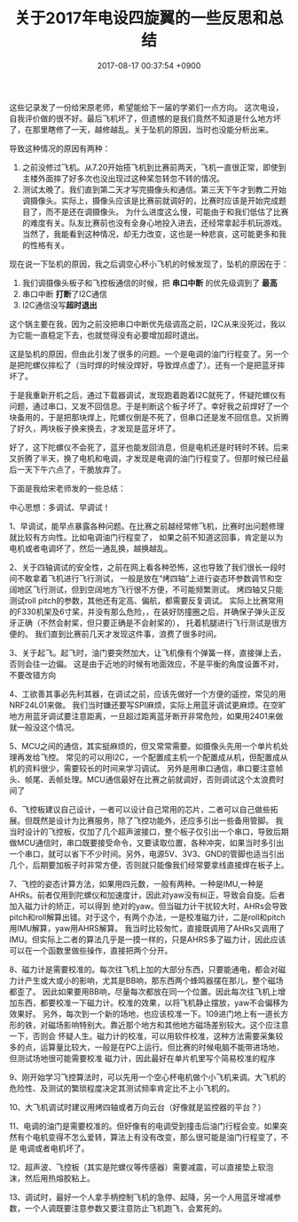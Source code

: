 ﻿---
layout: post
title: 关于2017年电设四旋翼的一些反思和总结
date: 2017-08-17 00:37:54 +0900
categories: 经历 技术
---

这些记录发了一份给宋原老师，希望能给下一届的学弟们一点方向。
这次电设，自我评价做的很不好。最后飞机坏了，但遗憾的是我们竟然不知道是什么地方坏了，在那里瞎修了一天，越修越乱。关于坠机的原因，当时也没能分析出来。

导致这种情况的原因有两种：
1. 之前没修过飞机。从7.20开始搭飞机到比赛前两天，飞机一直很正常，即使到主楼外面摔了好多次也没出现过这种桨忽转忽不转的情况。
1. 测试太晚了。我们直到第二天才写完摄像头和通信。第三天下午才到教二开始调摄像头。实际上，摄像头应该是比赛前就调好的，比赛时应该是开始完成题目了，而不是还在调摄像头。
为什么进度这么慢，可能由于和我们低估了比赛的难度有关。队友比赛前也没有全身心地投入进去，还经常拿起手机玩游戏。当然了，我能看到这种情况，却无力改变，这也是一种悲哀，这可能更多和我的性格有关。

现在说一下坠机的原因，我之后调空心杯小飞机的时候发现了，坠机的原因在于：
1. 我们调摄像头板子和飞控板通信的时候，把 **串口中断** 的优先级调到了 **最高**
1. 串口中断 **打断**了I2C通信
1. I2C通信没写**超时退出**

这个锅主要在我，因为之前没把串口中断优先级调高之前，I2C从来没死过，我以为它能一直稳定下去，也就觉得没有必要增加超时退出。

这是坠机的原因，但由此引发了很多的问题。一个是电调的油门行程变了。另一个是把陀螺仪摔松了（当时焊的时候没焊好，导致焊点虚了）。还有一个是把蓝牙摔坏了。

于是我重新开机之后，通过下载器调试，发现跑着跑着I2C就死了，怀疑陀螺仪有问题，通过串口，又发不回信息。于是判断这个板子坏了。幸好我之前焊好了一个块备用的，于是把那块焊上，陀螺仪倒是不死了，但串口还是发不回信息。又折腾了好久，两块板子换来换去，才发现是蓝牙坏了。

好了，这下陀螺仪不会死了，蓝牙也能发回消息，但是电机还是时转时不转。后来又折腾了半天，换了电机和电调，才发现是电调的油门行程变了。但那时候已经最后一天下午六点了，干脆放弃了。


下面是我给宋老师发的一些总结：


中心思想：多调试、早调试！

1、早调试，能早点暴露各种问题。在比赛之前越经常修飞机，比赛时出问题修理就比较有方向性。比如电调油门行程变了，
如果之前不知道这回事，肯定是以为电机或者电调坏了，然后一通乱换，越换越乱。


2、关于四轴调试的安全性，之前在网上看各种恐怖，这也导致了我们很长一段时间不敢拿着飞机进行飞行测试，
一般是放在“烤四轴”上进行姿态环参数调节和空阔地区飞行测试，但到空阔地方飞行很不方便，不可能频繁测试。
烤四轴又只能测试roll pitch的参数，其他还有定高、偏航，都需要反复调试。
实际上比赛常用的F330机架及6寸桨，并没有那么危险，，在装好防撞圈之后，并确保子弹头正反牙正确（不然会射桨，但只要正确是不会射桨的），
托着机腿进行飞行测试是很方便的。
我们直到比赛前几天才发现这件事，浪费了很多时间。

3、关于起飞。起飞时，油门要突然加大，让飞机像有个弹簧一样，直接弹上去，否则会往一边偏。
这是由于近地的时候有地面效应，不是平衡的角度设置不对，不要改错方向

4、工欲善其事必先利其器，在调试之前，应该先做好一个方便的遥控，常见的用NRF24L01来做。
我们当时嫌还要写SPI麻烦，实际上用蓝牙调试更麻烦。在空旷地方用蓝牙调试要注意距离，一旦超过距离蓝牙断开非常危险，如果用2401来做就一般没这个情况。

5、MCU之间的通信，其实挺麻烦的，但又常常需要。如摄像头先用一个单片机处理再发给飞控。
常见的可以用I2C，一个配置成主机一个配置成从机，但配置成从机的资料很少，需要较长的时间来学习调试。
另外是用串口通信，串口要注意帧头、帧尾、丢帧处理。MCU通信最好在比赛之前就调好，否则调试这个太浪费时间了

6、飞控板建议自己设计，一者可以设计自己常用的芯片，二者可以自己做些拓展。但既然是设计为比赛服务，除了飞控功能外，还应多引出一些备用管脚。
我当时设计的飞控板，仅加了几个超声波接口，整个板子仅引出一个串口，导致后期做MCU通信时，串口既要接受命令，又要读取位置，各种冲突，如果当时多引出
一个串口，就可以省下不少时间。另外，电源5V、3V3、GND的管脚也适当引出几个，后期要加板子时非常方便，否则就只能像我们经常要拿线直接焊在板子上。

7、飞控的姿态计算方法，如果用四元数，一般有两种。一种是IMU,一种是AHRs。前者仅用到陀螺仪和加速度计，因此对yaw没有纠正，导致会自旋。后者加入磁力计的矫正，可以得到
绝对的yaw。但当磁力计干扰较大时，AHRs会导致pitch和roll解算出错。对于这个，有两个办法，一是校准磁力计，二是roll和pitch用IMU解算，yaw用AHRS解算。
我当时比较匆忙，直接既调用了AHRs又调用了IMU。但实际上二者的算法几乎是一摸一样的，只是AHRS多了磁力计，因此应该可以在一个函数里做些操作，直接把两个分开。


8、磁力计是需要校准的。每次往飞机上加的大部分东西，只要能通电，都会对磁力计产生或大或小的影响，尤其是BB响，那东西两个蜂鸣器摆在那儿，整个磁场都歪了。
因此如果要用BB响，尽量每次都放在同一个位置。因此每次往飞机上增加东西，都要校准一下磁力计。校准的效果，以将飞机静止摆放，yaw不会偏移为效果好。
另外，每次到一个新的场地，也应该校准一下。109进门地上有一道长方形的铁，对磁场影响特别大。靠近那个地方和其他地方磁场差别较大。这个应注意一下，否则会
怀疑人生。磁力计的校准，可以用软件校准，这种方法需要采集较多的点，运算量比较大，一般是在PC上运行。但比赛的时候电脑不能带进场地，但测试场地很可能需要校准
磁力计，因此最好在单片机里写个简易校准的程序


9、刚开始学习飞控算法时，可以先用一个空心杯电机做个小飞机来调。大飞机的危险性、及测试的繁琐程度决定其测试频率肯定比不上小飞机的。

10、大飞机调试时建议用烤四轴或者万向云台（好像就是监控器的平台？）

11、电调的油门是需要校准的。但好像有的电调受到撞击后油门行程会变。如果突然有个电机变得不怎么爱转，算法上有没有改变，那么很可能是油门行程变了，不是
电调或者电机坏了。

12、超声波、飞控板（其实是陀螺仪等传感器）需要减震，可以直接垫上软泡沫，然后用热熔胶粘上。

13、调试时，最好一个人拿手柄控制飞机的急停、起降，另一个人用蓝牙增减参数，一个人调既要注意参数又要注意防止飞机跑飞，会累死的。













